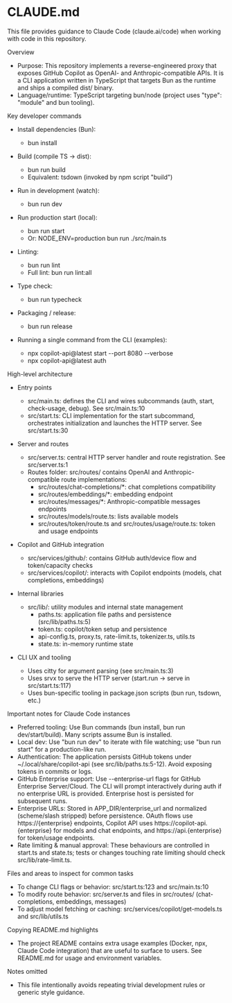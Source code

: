 # CLAUDE.md

This file provides guidance to Claude Code (claude.ai/code) when working with code in this repository.

Overview

- Purpose: This repository implements a reverse-engineered proxy that exposes GitHub Copilot as OpenAI- and Anthropic-compatible APIs. It is a CLI application written in TypeScript that targets Bun as the runtime and ships a compiled dist/ binary.
- Language/runtime: TypeScript targeting bun/node (project uses "type": "module" and bun tooling).

Key developer commands

- Install dependencies (Bun):
  - bun install

- Build (compile TS -> dist):
  - bun run build
  - Equivalent: tsdown (invoked by npm script "build")

- Run in development (watch):
  - bun run dev

- Run production start (local):
  - bun run start
  - Or: NODE_ENV=production bun run ./src/main.ts

- Linting:
  - bun run lint
  - Full lint: bun run lint:all

- Type check:
  - bun run typecheck

- Packaging / release:
  - bun run release

- Running a single command from the CLI (examples):
  - npx copilot-api@latest start --port 8080 --verbose
  - npx copilot-api@latest auth

High-level architecture

- Entry points
  - src/main.ts: defines the CLI and wires subcommands (auth, start, check-usage, debug). See src/main.ts:10
  - src/start.ts: CLI implementation for the start subcommand, orchestrates initialization and launches the HTTP server. See src/start.ts:30

- Server and routes
  - src/server.ts: central HTTP server handler and route registration. See src/server.ts:1
  - Routes folder: src/routes/ contains OpenAI and Anthropic-compatible route implementations:
    - src/routes/chat-completions/*: chat completions compatibility
    - src/routes/embeddings/*: embedding endpoint
    - src/routes/messages/*: Anthropic-compatible messages endpoints
    - src/routes/models/route.ts: lists available models
    - src/routes/token/route.ts and src/routes/usage/route.ts: token and usage endpoints

- Copilot and GitHub integration
  - src/services/github/: contains GitHub auth/device flow and token/capacity checks
  - src/services/copilot/: interacts with Copilot endpoints (models, chat completions, embeddings)

- Internal libraries
  - src/lib/: utility modules and internal state management
    - paths.ts: application file paths and persistence (src/lib/paths.ts:5)
    - token.ts: copilot/token setup and persistence
    - api-config.ts, proxy.ts, rate-limit.ts, tokenizer.ts, utils.ts
    - state.ts: in-memory runtime state

- CLI UX and tooling
  - Uses citty for argument parsing (see src/main.ts:3)
  - Uses srvx to serve the HTTP server (start.run -> serve in src/start.ts:117)
  - Uses bun-specific tooling in package.json scripts (bun run, tsdown, etc.)

Important notes for Claude Code instances

- Preferred tooling: Use Bun commands (bun install, bun run dev/start/build). Many scripts assume Bun is installed.
- Local dev: Use "bun run dev" to iterate with file watching; use "bun run start" for a production-like run.
- Authentication: The application persists GitHub tokens under ~/.local/share/copilot-api (see src/lib/paths.ts:5-12). Avoid exposing tokens in commits or logs.
- GitHub Enterprise support: Use --enterprise-url flags for GitHub Enterprise Server/Cloud. The CLI will prompt interactively during auth if no enterprise URL is provided. Enterprise host is persisted for subsequent runs.
- Enterprise URLs: Stored in APP_DIR/enterprise_url and normalized (scheme/slash stripped) before persistence. OAuth flows use https://{enterprise} endpoints, Copilot API uses https://copilot-api.{enterprise} for models and chat endpoints, and https://api.{enterprise} for token/usage endpoints.
- Rate limiting & manual approval: These behaviours are controlled in start.ts and state.ts; tests or changes touching rate limiting should check src/lib/rate-limit.ts.

Files and areas to inspect for common tasks

- To change CLI flags or behavior: src/start.ts:123 and src/main.ts:10
- To modify route behavior: src/server.ts and files in src/routes/ (chat-completions, embeddings, messages)
- To adjust model fetching or caching: src/services/copilot/get-models.ts and src/lib/utils.ts

Copying README.md highlights

- The project README contains extra usage examples (Docker, npx, Claude Code integration) that are useful to surface to users. See README.md for usage and environment variables.

Notes omitted

- This file intentionally avoids repeating trivial development rules or generic style guidance.

